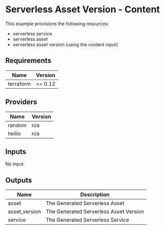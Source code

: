 # Serverless Asset Version - Content

This example provisions the following resources:

- serverless service
- serverless asset
- serverless asset version (using the content input)

## Requirements

| Name      | Version |
| --------- | ------- |
| terraform | >= 0.12 |

## Providers

| Name   | Version |
| ------ | ------- |
| random | n/a     |
| twilio | n/a     |

## Inputs

No input.

## Outputs

| Name          | Description                            |
| ------------- | -------------------------------------- |
| asset         | The Generated Serverless Asset         |
| asset_version | The Generated Serverless Asset Version |
| service       | The Generated Serverless Service       |
